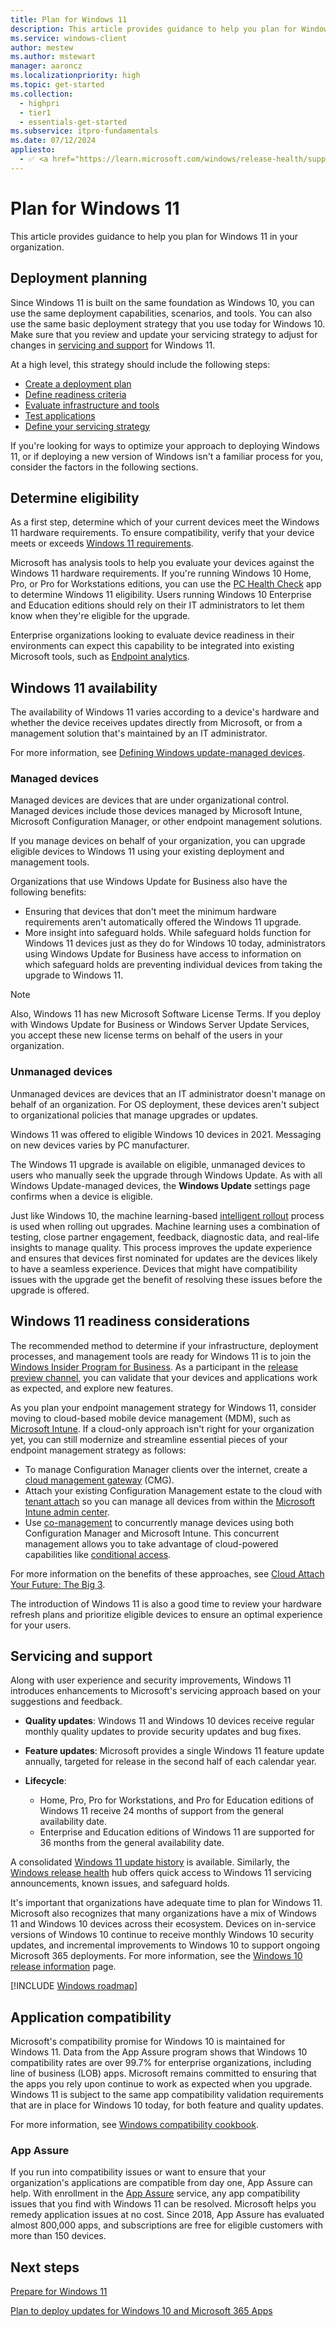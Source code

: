 ```yaml
---
title: Plan for Windows 11
description: This article provides guidance to help you plan for Windows 11 in your organization.
ms.service: windows-client
author: mestew
ms.author: mstewart
manager: aaroncz
ms.localizationpriority: high
ms.topic: get-started
ms.collection:
  - highpri
  - tier1
  - essentials-get-started
ms.subservice: itpro-fundamentals
ms.date: 07/12/2024
appliesto:
  - ✅ <a href="https://learn.microsoft.com/windows/release-health/supported-versions-windows-client" target="_blank">Windows 11</a>
---
```


# Plan for Windows 11

This article provides guidance to help you plan for Windows 11 in your organization.

## Deployment planning

Since Windows 11 is built on the same foundation as Windows 10, you can use the same deployment capabilities, scenarios, and tools. You can also use the same basic deployment strategy that you use today for Windows 10. Make sure that you review and update your servicing strategy to adjust for changes in [servicing and support](#servicing-and-support) for Windows 11.

At a high level, this strategy should include the following steps:

- [Create a deployment plan](/windows/deployment/update/create-deployment-plan)
- [Define readiness criteria](/windows/deployment/update/plan-define-readiness)
- [Evaluate infrastructure and tools](/windows/deployment/update/eval-infra-tools)
- [Test applications](/windows/compatibility/windows-11/testing-guidelines)
- [Define your servicing strategy](/windows/deployment/update/plan-define-strategy)

If you're looking for ways to optimize your approach to deploying Windows 11, or if deploying a new version of Windows isn't a familiar process for you, consider the factors in the following sections.

## Determine eligibility

As a first step, determine which of your current devices meet the Windows 11 hardware requirements. To ensure compatibility, verify that your device meets or exceeds [Windows 11 requirements](windows-11-requirements.md).

Microsoft has analysis tools to help you evaluate your devices against the Windows 11 hardware requirements. If you're running Windows 10 Home, Pro, or Pro for Workstations editions, you can use the [PC Health Check](https://www.microsoft.com/windows/windows-11#pchealthcheck) app to determine Windows 11 eligibility. Users running Windows 10 Enterprise and Education editions should rely on their IT administrators to let them know when they're eligible for the upgrade.

Enterprise organizations looking to evaluate device readiness in their environments can expect this capability to be integrated into existing Microsoft tools, such as [Endpoint analytics](/mem/analytics/).

## Windows 11 availability

The availability of Windows 11 varies according to a device's hardware and whether the device receives updates directly from Microsoft, or from a management solution that's maintained by an IT administrator.

For more information, see [Defining Windows update-managed devices](/windows/deployment/update/update-managed-unmanaged-devices).

### Managed devices

Managed devices are devices that are under organizational control. Managed devices include those devices managed by Microsoft Intune, Microsoft Configuration Manager, or other endpoint management solutions.

If you manage devices on behalf of your organization, you can upgrade eligible devices to Windows 11 using your existing deployment and management tools.

Organizations that use Windows Update for Business also have the following benefits:

- Ensuring that devices that don't meet the minimum hardware requirements aren't automatically offered the Windows 11 upgrade.
- More insight into safeguard holds. While safeguard holds function for Windows 11 devices just as they do for Windows 10 today, administrators using Windows Update for Business have access to information on which safeguard holds are preventing individual devices from taking the upgrade to Windows 11.

> [!NOTE]
> Also, Windows 11 has new Microsoft Software License Terms. If you deploy with Windows Update for Business or Windows Server Update Services, you accept these new license terms on behalf of the users in your organization.

### Unmanaged devices

Unmanaged devices are devices that an IT administrator doesn't manage on behalf of an organization. For OS deployment, these devices aren't subject to organizational policies that manage upgrades or updates.

Windows 11 was offered to eligible Windows 10 devices in 2021. Messaging on new devices varies by PC manufacturer.

The Windows 11 upgrade is available on eligible, unmanaged devices to users who manually seek the upgrade through Windows Update. As with all Windows Update-managed devices, the **Windows Update** settings page confirms when a device is eligible.

Just like Windows 10, the machine learning-based [intelligent rollout](https://techcommunity.microsoft.com/t5/windows-it-pro-blog/using-machine-learning-to-improve-the-windows-10-update/ba-p/877860) process is used when rolling out upgrades. Machine learning uses a combination of testing, close partner engagement, feedback, diagnostic data, and real-life insights to manage quality. This process improves the update experience and ensures that devices first nominated for updates are the devices likely to have a seamless experience. Devices that might have compatibility issues with the upgrade get the benefit of resolving these issues before the upgrade is offered.

## Windows 11 readiness considerations

The recommended method to determine if your infrastructure, deployment processes, and management tools are ready for Windows 11 is to join the [Windows Insider Program for Business](https://insider.windows.com/for-business). As a participant in the [release preview channel](/windows-insider/business/validate-Release-Preview-Channel), you can validate that your devices and applications work as expected, and explore new features.

As you plan your endpoint management strategy for Windows 11, consider moving to cloud-based mobile device management (MDM), such as [Microsoft Intune](/mem/intune/fundamentals/what-is-intune). If a cloud-only approach isn't right for your organization yet, you can still modernize and streamline essential pieces of your endpoint management strategy as follows:

- To manage Configuration Manager clients over the internet, create a [cloud management gateway](/mem/configmgr/core/clients/manage/cmg/overview) (CMG).
- Attach your existing Configuration Management estate to the cloud with [tenant attach](/mem/configmgr/tenant-attach/device-sync-actions) so you can manage all devices from within the [Microsoft Intune admin center](https://go.microsoft.com/fwlink/?linkid=2109431).
- Use [co-management](/mem/configmgr/comanage/overview) to concurrently manage devices using both Configuration Manager and Microsoft Intune. This concurrent management allows you to take advantage of cloud-powered capabilities like [conditional access](/azure/active-directory/conditional-access/overview).

For more information on the benefits of these approaches, see [Cloud Attach Your Future: The Big 3](https://techcommunity.microsoft.com/t5/configuration-manager-blog/cloud-attach-your-future-part-ii-quot-the-big-3-quot/ba-p/1750664).

The introduction of Windows 11 is also a good time to review your hardware refresh plans and prioritize eligible devices to ensure an optimal experience for your users.

## Servicing and support

Along with user experience and security improvements, Windows 11 introduces enhancements to Microsoft's servicing approach based on your suggestions and feedback.

- **Quality updates**: Windows 11 and Windows 10 devices receive regular monthly quality updates to provide security updates and bug fixes.

- **Feature updates**: Microsoft provides a single Windows 11 feature update annually, targeted for release in the second half of each calendar year.

- **Lifecycle**:

  - Home, Pro, Pro for Workstations, and Pro for Education editions of Windows 11 receive 24 months of support from the general availability date.
  - Enterprise and Education editions of Windows 11 are supported for 36 months from the general availability date.

A consolidated [Windows 11 update history](https://support.microsoft.com/topic/59875222-b990-4bd9-932f-91a5954de434) is available. Similarly, the [Windows release health](/windows/release-health/) hub offers quick access to Windows 11 servicing announcements, known issues, and safeguard holds.

It's important that organizations have adequate time to plan for Windows 11. Microsoft also recognizes that many organizations have a mix of Windows 11 and Windows 10 devices across their ecosystem. Devices on in-service versions of Windows 10 continue to receive monthly Windows 10 security updates, and incremental improvements to Windows 10 to support ongoing Microsoft 365 deployments. For more information, see the [Windows 10 release information](/windows/release-health/release-information) page.

[!INCLUDE [Windows roadmap](./includes/windows-roadmap.md)]

## Application compatibility

Microsoft's compatibility promise for Windows 10 is maintained for Windows 11. Data from the App Assure program shows that Windows 10 compatibility rates are over 99.7% for enterprise organizations, including line of business (LOB) apps. Microsoft remains committed to ensuring that the apps you rely upon continue to work as expected when you upgrade. Windows 11 is subject to the same app compatibility validation requirements that are in place for Windows 10 today, for both feature and quality updates.

For more information, see [Windows compatibility cookbook](/windows/compatibility/).

### App Assure

If you run into compatibility issues or want to ensure that your organization's applications are compatible from day one, App Assure can help. With enrollment in the [App Assure](/windows/compatibility/app-assure) service, any app compatibility issues that you find with Windows 11 can be resolved. Microsoft helps you remedy application issues at no cost. Since 2018, App Assure has evaluated almost 800,000 apps, and subscriptions are free for eligible customers with more than 150 devices.

## Next steps

[Prepare for Windows 11](windows-11-prepare.md)

[Plan to deploy updates for Windows 10 and Microsoft 365 Apps](/training/modules/windows-plan/)
